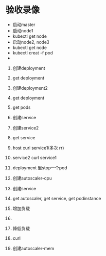# 验收录像

 - 启动master
 - 启动node1
 - kubectl get node
 - 启动node2, node3
 - kubectl get node
 - kubectl creat -f pod
 - 

1. 创建deployment
2. get deployment
3. 创建deployment2
4. get deployment
5. get pods
6. 创建service
7. 创建service2
8. get service
9. host curl service1(多次 rr)
10. service2 curl service1
11. deployment 里stop一个pod

1. 创建autoscaler-cpu
2. 创建service
3. get autoscaler, get service, get podinstance
4. 增加负载
5. 
6. 降低负载
7. curl
8. 创建autoscaler-mem


